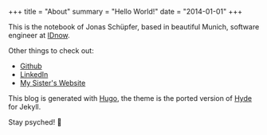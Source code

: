+++
title = "About"
summary = "Hello World!"
date = "2014-01-01"
+++

This is the notebook of Jonas Schüpfer, based in beautiful Munich, software engineer at [IDnow](https://www.idnow.io/).

Other things to check out:

* [Github](https://github.com/osanj)
* [LinkedIn](https://www.linkedin.com/in/jonas-sch%C3%BCpfer-a97318124/)
* [My Sister's Website](http://www.emmaschuepfer.de/)


This blog is generated with [Hugo](https://gohugo.io/), the theme is the ported version of [Hyde](https://github.com/spf13/hyde/tree/master) for Jekyll.

Stay psyched! :call_me_hand: